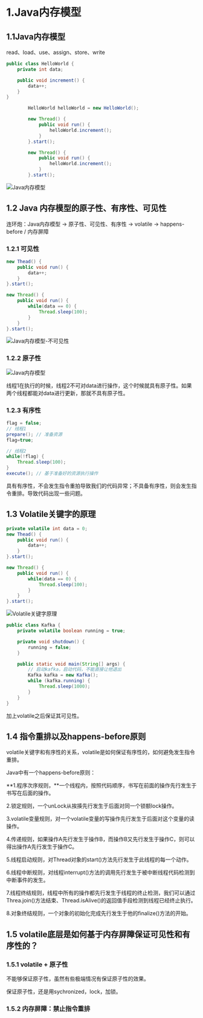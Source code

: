 # 1.Java内存模型

## 1.1Java内存模型

read、load、use、assign、store、write

```java
public class HelloWorld {
    private int data;

    public void increment() {
        data++;
    }
}
```

```java
        HelloWorld helloWorld = new HelloWorld();

        new Thread() {
            public void run() {
                helloWorld.increment();
            }
        }.start();

        new Thread() {
            public void run() {
                helloWorld.increment();
            }
        }.start();
```

![Java内存模型](https://gitee.com/forge-logic/images-lib/raw/master/img/Java%E5%86%85%E5%AD%98%E6%A8%A1%E5%9E%8B1.png)

## 1.2 Java 内存模型的原子性、有序性、可见性

连环炮：Java内存模型 -> 原子性、可见性、有序性 -> volatile -> happens-before / 内存屏障

### 1.2.1 可见性

```java
new Thead() {
    public void run() {
        data++;
    }
}.start();

new Thread() {
    public void run() {
        while(data == 0) {
            Thread.sleep(100);
        }
    }
}.start();
```

 ![Java内存模型-不可见性](https://gitee.com/forge-logic/images-lib/raw/master/img/Java%E5%86%85%E5%AD%98%E6%A8%A1%E5%9E%8B-%E4%B8%8D%E5%8F%AF%E8%A7%81%E6%80%A7.png)

### 1.2.2 原子性

![Java内存模型](https://gitee.com/forge-logic/images-lib/raw/master/img/Java%E5%86%85%E5%AD%98%E6%A8%A1%E5%9E%8B1.png)

线程1在执行的时候，线程2不可对data进行操作，这个时候就具有原子性。如果两个线程都能对data进行更新，那就不具有原子性。

### 1.2.3 有序性

```java
flag = false;
// 线程1
prepare(); // 准备资源
flag=true;

// 线程2
while(!flag) {
    Thread.sleep(100);
}
execute(); // 基于准备好的资源执行操作
```

具有有序性，不会发生指令重拍导致我们的代码异常；不具备有序性，则会发生指令重排。导致代码出现一些问题。

## 1.3 Volatile关键字的原理

```java
private volatile int data = 0;
new Thead() {
    public void run() {
        data++;
    }
}.start();

new Thread() {
    public void run() {
        while(data == 0) {
            Thread.sleep(100);
        }
    }
}.start();
```

![Volatile关键字原理](https://gitee.com/forge-logic/images-lib/raw/master/img/Volatile%E5%85%B3%E9%94%AE%E5%AD%97%E5%8E%9F%E7%90%86.png)

```java
public class Kafka {
    private volatile boolean running = true;

    private void shutdown() {
        running = false;
    }

    public static void main(String[] args) {
        // 启动kafka，启动代码，不能直接让他退出
        Kafka kafka = new Kafka();
        while (kafka.running) {
            Thread.sleep(1000);
        }
    }
}
```

加上volatile之后保证其可见性。



## 1.4 指令重排以及happens-before原则

volatile关键字和有序性的关系，volatile是如何保证有序性的，如何避免发生指令重排。

Java中有一个happens-before原则：

**1.程序次序规则，**一个线程内，按照代码顺序，书写在前面的操作先行发生于书写在后面的操作。

2.锁定规则，一个unLock从挨揍先行发生于后面对同一个锁额lock操作。

3.volatile变量规则，对一个volatile变量的写操作先行发生于后面对这个变量的读操作。

4.传递规则，如果操作A先行发生于操作B，而操作B又先行发生于操作C，则可以得出操作A先行发生于操作C。

5.线程启动规则，对Thread对象的start()方法先行发生于此线程的每一个动作。

6.线程中断规则，对线程interrupt()方法的调用先行发生于被中断线程代码检测到中断事件的发生。

7.线程终结规则，线程中所有的操作都先行发生于线程的终止检测，我们可以通过Threa.join()方法结束、Thread.isAlive()的返回值手段检测到线程已经终止执行。

8.对象终结规则，一个对象的初始化完成先行发生于他的finalize()方法的开始。

## 1.5 volatile底层是如何基于内存屏障保证可见性和有序性的？

### 1.5.1 volatile + 原子性

不能够保证原子性，虽然有些极端情况有保证原子性的效果。

保证原子性，还是用sychronized，lock，加锁。

### 1.5.2 内存屏障：禁止指令重排

